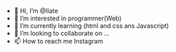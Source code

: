 - 👋 Hi, I’m @Ilate
- 👀 I’m interested in programmer(Web) 
- 🌱 I’m currently learning (html and css ans Javascript) 
- 💞️ I’m looking to collaborate on ...
- 📫 How to reach me Instagram 

<!---
Ilate/Ilate is a ✨ special ✨ repository because its `README.md` (this file) appears on your GitHub profile.
You can click the Preview link to take a look at your changes.
--->
